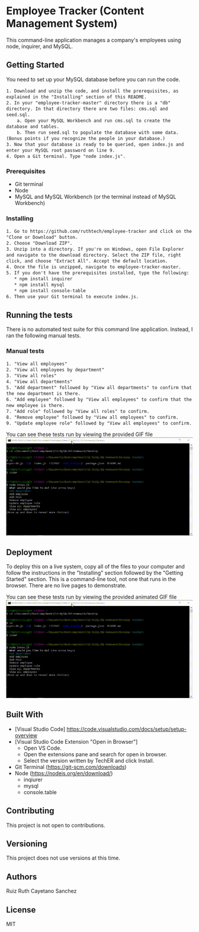 # Employee Tracker (Content Management System)
This command-line application manages a company's employees using node, inquirer, and MySQL.


## Getting Started
You need to set up your MySQL database before you can run the code. 

    1. Download and unzip the code, and install the prerequisites, as explained in the "Installing" section of this README.
    2. In your "employee-tracker-master" directory there is a "db" directory. In that directory there are two files: cms.sql and seed.sql. 
        a. Open your MySQL Workbench and run cms.sql to create the database and tables.
        b. Then run seed.sql to populate the database with some data. (Bonus points if you recognize the people in your database.)
    3. Now that your database is ready to be queried, open index.js and enter your MySQL root password on line 9.
    4. Open a Git terminal. Type "node index.js".

### Prerequisites
  * Git terminal
  * Node
  * MySQL and MySQL Workbench (or the terminal instead of MySQL Workbench)

### Installing
    1. Go to https://github.com/ruthtech/employee-tracker and click on the "Clone or Download" button. 
    2. Choose "Download ZIP". 
    3. Unzip into a directory. If you're on Windows, open File Explorer and navigate to the download directory. Select the ZIP file, right click, and choose "Extract All". Accept the default location.
    4. Once the file is unzipped, navigate to employee-tracker-master.
    5. If you don't have the prerequisites installed, type the following:
       * npm install inquirer
       * npm install mysql
       * npm install console-table
    6. Then use your Git terminal to execute index.js. 


## Running the tests
There is no automated test suite for this command line application. Instead, I ran the following manual tests. 

### Manual tests
    1. "View all employees"
    2. "View all employees by department"
    3. "View all roles"
    4. "View all departments"
    5. "Add department" followed by "View all departments" to confirm that the new department is there.
    6. "Add employee" followed by "View all employees" to confirm that the new employee is there. 
    7. "Add role" followed by "View all roles" to confirm.
    8. "Remove employee" followed by "View all employees" to confirm.
    9. "Update employee role" followed by "View all employees" to confirm.

You can see these tests run by viewing the provided GIF file 
![employee-tracker.gif](employee-tracker.gif) 

## Deployment
To deploy this on a live system, copy all of the files to your computer and follow the instructions in the "Installing" section followed by the "Getting Started" section. This is a command-line tool, not one that runs in the browser. There are no live pages to demonstrate. 

You can see these tests run by viewing the provided animated GIF file 
![employee-tracker.gif](employee-tracker.gif) 

## Built With
* [Visual Studio Code] https://code.visualstudio.com/docs/setup/setup-overview
* [Visual Studio Code Extension "Open in Browser"] 
    * Open VS Code.
    * Open the extensions pane and search for open in browser.
    * Select the version written by TechER and click Install.
* Git Terminal (https://git-scm.com/downloads)
* Node (https://nodejs.org/en/download/)
     * inqiurer
     * mysql
     * console.table
       

## Contributing
This project is not open to contributions.

## Versioning
This project does not use versions at this time. 

## Authors
Ruiz Ruth Cayetano Sanchez

## License
MIT


